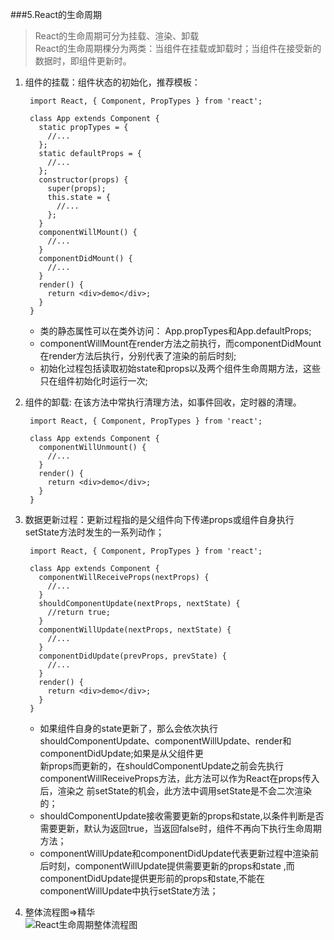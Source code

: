 ###5.React的生命周期

>React的生命周期可分为挂载、渲染、卸载  
>React的生命周期棵分为两类：当组件在挂载或卸载时；当组件在接受新的数据时，即组件更新时。

1. 组件的挂载：组件状态的初始化，推荐模板：

        import React, { Component, PropTypes } from 'react';

        class App extends Component {
          static propTypes = {
            //...
          };
          static defaultProps = {
            //...
          };
          constructor(props) {
            super(props);
            this.state = {
              //...
            };
          }
          componentWillMount() {
            //...
          }
          componentDidMount() {
            //...
          }
          render() {
            return <div>demo</div>;
          }
        }

    + 类的静态属性可以在类外访问： App.propTypes和App.defaultProps;  
    + componentWillMount在render方法之前执行，而componentDidMount在render方法后执行，分别代表了渲染的前后时刻;
    + 初始化过程包括读取初始state和props以及两个组件生命周期方法，这些只在组件初始化时运行一次;
2. 组件的卸载: 在该方法中常执行清理方法，如事件回收，定时器的清理。

        import React, { Component, PropTypes } from 'react';

        class App extends Component {
          componentWillUnmount() {
            //...
          }
          render() {
            return <div>demo</div>;
          }
        }

3. 数据更新过程：更新过程指的是父组件向下传递props或组件自身执行setState方法时发生的一系列动作；

        import React, { Component, PropTypes } from 'react';

        class App extends Component {
          componentWillReceiveProps(nextProps) {
            //...
          }
          shouldComponentUpdate(nextProps, nextState) {
            //return true;
          }
          componentWillUpdate(nextProps, nextState) {
            //...
          }
          componentDidUpdate(prevProps, prevState) {
            //...
          }
          render() {
            return <div>demo</div>;
          }
        }
    + 如果组件自身的state更新了，那么会依次执行shouldComponentUpdate、componentWillUpdate、render和componentDidUpdate;如果是从父组件更   
      新props而更新的，在shouldComponentUpdate之前会先执行componentWillReceiveProps方法，此方法可以作为React在props传入后，渲染之
      前setState的机会，此方法中调用setState是不会二次渲染的；
    + shouldComponentUpdate接收需要更新的props和state,以条件判断是否需要更新，默认为返回true，当返回false时，组件不再向下执行生命周期方法；
    + componentWillUpdate和componentDidUpdate代表更新过程中渲染前后时刻，componentWillUpdate提供需要更新的props和state
      ,而componentDidUpdate提供更形前的props和state,不能在componentWillUpdate中执行setState方法；
4. 整体流程图=>精华  
   ![React生命周期整体流程图](https://www.processon.com/chart_image/5863902ee4b049e79ecbde92.png)
